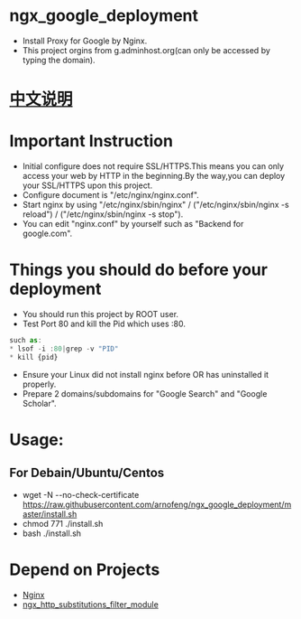 # ngx_google_deployment
* Install Proxy for Google by Nginx.
* This project orgins from g.adminhost.org(can only be accessed by typing the domain).

# [中文说明](http://www.blogfeng.com/ngx_google_deployment.html)

# Important Instruction
* Initial configure does not require SSL/HTTPS.This means you can only access your web by HTTP in the beginning.By the way,you can deploy your SSL/HTTPS upon this project.
* Configure document is "/etc/nginx/nginx.conf".
* Start nginx by using "/etc/nginx/sbin/nginx" / ("/etc/nginx/sbin/nginx -s reload") / ("/etc/nginx/sbin/nginx -s stop").
* You can edit "nginx.conf" by yourself such as "Backend for google.com".

# Things you should do before your deployment
* You should run this project by ROOT user.
* Test Port 80 and kill the Pid which uses :80.
```javascript
such as:
* lsof -i :80|grep -v "PID"
* kill {pid}
```
* Ensure your Linux did not install nginx before OR has uninstalled it properly.
* Prepare 2 domains/subdomains for "Google Search" and "Google Scholar".


# Usage:

## For Debain/Ubuntu/Centos
* wget -N --no-check-certificate https://raw.githubusercontent.com/arnofeng/ngx_google_deployment/master/install.sh
* chmod 771 ./install.sh
* bash ./install.sh

# Depend on Projects
* [Nginx](http://nginx.org/)
* [ngx_http_substitutions_filter_module](https://github.com/yaoweibin/ngx_http_substitutions_filter_module)





